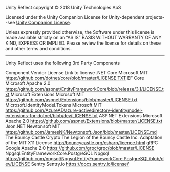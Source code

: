 Unity Reflect copyright © 2018 Unity Technologies ApS

Licensed under the Unity Companion License for Unity-dependent projects--see [Unity Companion License](http://www.unity3d.com/legal/licenses/Unity_Companion_License). 

Unless expressly provided otherwise, the Software under this license is made available strictly on an “AS IS” BASIS WITHOUT WARRANTY OF ANY KIND, EXPRESS OR IMPLIED. Please review the license for details on these and other terms and conditions.

------------------------------------------

Unity Reflect uses the following 3rd Party Components

Component								Vendor									License			Link to license
.NET Core								Microsoft								MIT				https://github.com/dotnet/core/blob/master/LICENSE.TXT
EF Core									Microsoft								Apache 2.0		https://github.com/aspnet/EntityFrameworkCore/blob/release/3.1/LICENSE.txt
Microsoft Extensions					Microsoft								MIT				https://github.com/aspnet/Extensions/blob/master/LICENSE.txt
Microsoft.IdentityModel.Tokens			Microsoft								MIT				https://github.com/AzureAD/azure-activedirectory-identitymodel-extensions-for-dotnet/blob/dev/LICENSE.txt
ASP.NET Extensions						Microsoft								Apache 2.0		https://github.com/aspnet/Extensions/blob/master/LICENSE.txt
Json.NET								Newtonsoft								MIT				https://github.com/JamesNK/Newtonsoft.Json/blob/master/LICENSE.md
The Bouncy Castle Crypto				The Legion of the Bouncy Castle Inc.	Adaptation of the MIT X11 License 	http://bouncycastle.org/csharp/licence.html
gRPC									Google									Apache 2.0		https://github.com/grpc/grpc/blob/master/LICENSE
Npgsql.EntityFrameworkCore.PostgreSQL	Npgsql													https://github.com/npgsql/Npgsql.EntityFrameworkCore.PostgreSQL/blob/dev/LICENSE
Sentry									Sentry.io												https://docs.sentry.io/license/ 